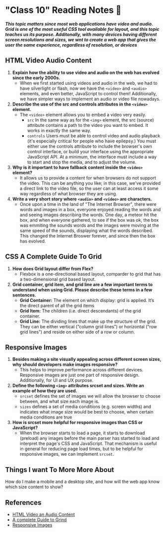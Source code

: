 # "Class 10" Reading Notes 📖

***This topic matters since most web applications have video and audio. Grid is one of the most useful CSS tool available for layout, and this topic teaches us its purpose. Additonally, with many devices having different screen resolutions and sizes, we wnt to create a web app that gives the user the same experience, regardless of resolution, or devices***

## HTML Video Audio Content

1. **Explain how the ability to use video and audio on the web has evolved since the early 2000s.**
   - When we first started using videos and audio in the web, we had to have silverlight or flash, now we have the `<video>` and `<audio>` elements, and even better, JavaScript to control them! Additionally, we have simpler ways to implement an audio or video file nowadays.
2. **Describe the use of the src and controls attributes in the `<video>` element.**
   - The `<video>` element allows you to embed a video very easily.
     - `src` In the same way as for the `<img>` element, the src (source) attribute contains a path to the video you want to embed. It works in exactly the same way.
     - `controls` Users must be able to control video and audio playback (it's especially critical for people who have epilepsy.) You must either use the controls attribute to include the browser's own control interface, or build your interface using the appropriate JavaScript API. At a minimum, the interface must include a way to start and stop the media, and to adjust the volume.
3. **Why is it important to have fallback content inside the `<video>` element?**
   - It allows us to provide a content for when browsers do not support the video. This can be anything you like; in this case, we've provided a direct link to the video file, so the user can at least access it some way regardless of what browser they are using.
4. **Write a very short story where `<audio>` and `<video>` are characters.**
   - Once upon a time in the land of  "The Internet Browser", there were words and images in a box, everyone enjoyed reading the words and and seeing images describing the words. One day, a meteor hit the box, and when everyone gathered, to see if the box was ok, the box was emmiting the sounds words and the images were moving at the same speed of the sounds, displaying what the words described. This changed the Internet Broswer forever, and since then the box has evolved. 

## CSS A Complete Guide To Grid

1. **How does Grid layout differ from Flex?**
   - Flexbox is a one-directional based layout, comparder to grid that has a two-dimensional grid based layout.
2. **Grid container, grid item, and grid line are a few important terms to understand when using Grid. Please describe these terms in a few sentences.**
   - **Grid Container:** The element on which display: grid is applied. It’s the direct parent of all the grid items
   - **Grid Item:** The children (i.e. direct descendants) of the grid container.
   - **Grid Line:** The dividing lines that make up the structure of the grid. They can be either vertical (“column grid lines”) or horizontal (“row grid lines”) and reside on either side of a row or column.

## Responsive Images

1. **Besides making a site visually appealing across different screen sizes, why should developers make images responsive?**
   - This helps to improve performance across different devices. Responsive images are just one part of responsive design. Additionally, for UI and UX purpose. 
2. **Define the following `<img>` attributes srcset and sizes. Write an example of how they are used.**
   - `srcset` defines the set of images we will allow the browser to choose between, and what size each image is.
   - `sizes` defines a set of media conditions (e.g. screen widths) and indicates what image size would be best to choose, when certain media conditions are true
3. **How is srcset more helpful for responsive images than CSS or JavaScript?**
   - When the browser starts to load a page, it starts to download (preload) any images before the main parser has started to load and interpret the page's CSS and JavaScript. That mechanism is useful in general for reducing page load times, but to be helpful for responsive images, we can implement `srcset`.

## Things I want To More More About

How do I make a mobile and a desktop site, and how will the web app know which size content to show? 

## References

- [HTML Video an Audio Content](https://developer.mozilla.org/en-US/docs/Learn/HTML/Multimedia_and_embedding/Video_and_audio_content)
- [A complete Guide to Grind](https://css-tricks.com/snippets/css/complete-guide-grid/)
- [Responsive Images](https://developer.mozilla.org/en-US/docs/Learn/HTML/Multimedia_and_embedding/Responsive_images)
